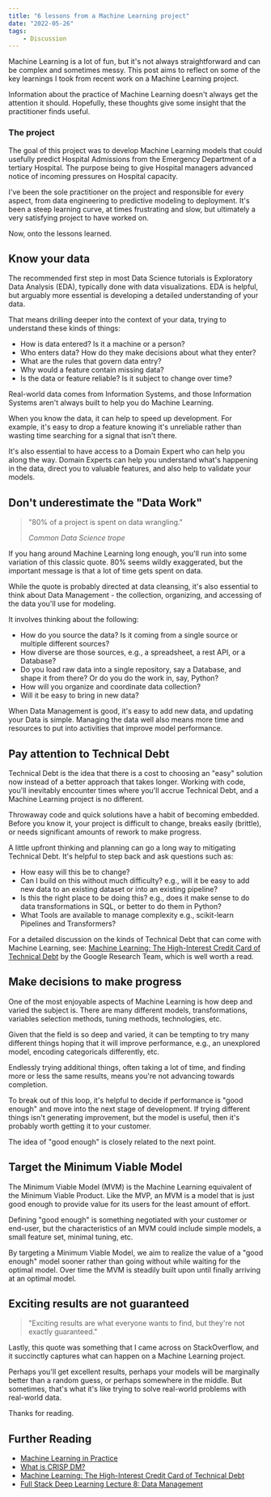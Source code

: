 ```yaml
---
title: "6 lessons from a Machine Learning project"
date: "2022-05-26"
tags:
    - Discussion
---
```


Machine Learning is a lot of fun, but it's not always straightforward and can be complex and sometimes messy. This post aims to reflect on some of the key learnings I took from recent work on a Machine Learning project.

Information about the practice of Machine Learning doesn't always get the attention it should. Hopefully, these thoughts give some insight that the practitioner finds useful.

### The project

The goal of this project was to develop Machine Learning models that could usefully predict Hospital Admissions from the Emergency Department of a tertiary Hospital. The purpose being to give Hospital managers advanced notice of incoming pressures on Hospital capacity.

I've been the sole practitioner on the project and responsible for every aspect, from data engineering to predictive modeling to deployment. It's been a steep learning curve, at times frustrating and slow, but ultimately a very satisfying project to have worked on.

Now, onto the lessons learned.

## Know your data

The recommended first step in most Data Science tutorials is Exploratory Data Analysis (EDA), typically done with data visualizations. EDA is helpful, but arguably more essential is developing a detailed understanding of your data.

That means drilling deeper into the context of your data, trying to understand these kinds of things:

* How is data entered? Is it a machine or a person?
* Who enters data? How do they make decisions about what they enter?
* What are the rules that govern data entry?
* Why would a feature contain missing data?
* Is the data or feature reliable? Is it subject to change over time?

Real-world data comes from Information Systems, and those Information Systems aren't always built to help you do Machine Learning.

When you know the data, it can help to speed up development. For example, it's easy to drop a feature knowing it's unreliable rather than wasting time searching for a signal that isn't there.

It's also essential to have access to a Domain Expert who can help you along the way. Domain Experts can help you understand what's happening in the data, direct you to valuable features, and also help to validate your models.

## Don't underestimate the "Data Work"

>"80% of a project is spent on data wrangling."
>
> <cite>Common Data Science trope</cite>

If you hang around Machine Learning long enough, you'll run into some variation of this classic quote. 80% seems wildly exaggerated, but the important message is that a lot of time gets spent on data.

While the quote is probably directed at data cleansing, it's also essential to think about Data Management - the collection, organizing, and accessing of the data you'll use for modeling.

It involves thinking about the following:

* How do you source the data? Is it coming from a single source or multiple different sources?
* How diverse are those sources, e.g., a spreadsheet, a rest API, or a Database?
* Do you load raw data into a single repository, say a Database, and shape it from there? Or do you do the work in, say, Python?
* How will you organize and coordinate data collection?
* Will it be easy to bring in new data?

When Data Management is good, it's easy to add new data, and updating your Data is simple. Managing the data well also means more time and resources to put into activities that improve model performance.

## Pay attention to Technical Debt

Technical Debt is the idea that there is a cost to choosing an "easy" solution now instead of a better approach that takes longer. Working with code, you'll inevitably encounter times where you'll accrue Technical Debt, and a Machine Learning project is no different.

Throwaway code and quick solutions have a habit of becoming embedded. Before you know it, your project is difficult to change, breaks easily (brittle), or needs significant amounts of rework to make progress.

A little upfront thinking and planning can go a long way to mitigating Technical Debt. It's helpful to step back and ask questions such as:

* How easy will this be to change?
* Can I build on this without much difficulty? e.g., will it be easy to add new data to an existing dataset or into an existing pipeline?
* Is this the right place to be doing this? e.g., does it make sense to do data transformations in SQL, or better to do them in Python?
* What Tools are available to manage complexity e.g., scikit-learn Pipelines and Transformers?

For a detailed discussion on the kinds of Technical Debt that can come with Machine Learning, see: [Machine Learning: The High-Interest Credit Card of Technical Debt](https://research.google/pubs/pub43146/) by the Google Research Team, which is well worth a read.

## Make decisions to make progress

One of the most enjoyable aspects of Machine Learning is how deep and varied the subject is. There are many different models, transformations, variables selection methods, tuning methods, technologies, etc.

Given that the field is so deep and varied, it can be tempting to try many different things hoping that it will improve performance, e.g., an unexplored model, encoding categoricals differently, etc.

Endlessly trying additional things, often taking a lot of time, and finding more or less the same results, means you're not advancing towards completion.

To break out of this loop, it's helpful to decide if performance is "good enough" and move into the next stage of development. If trying different things isn't generating improvement, but the model is useful, then it's probably worth getting it to your customer.

The idea of "good enough" is closely related to the next point.

## Target the Minimum Viable Model

The Minimum Viable Model (MVM) is the Machine Learning equivalent of the Minimum Viable Product. Like the MVP, an MVM is a model that is just good enough to provide value for its users for the least amount of effort.

Defining "good enough" is something negotiated with your customer or end-user, but the characteristics of an MVM could include simple models, a small feature set, minimal tuning, etc.

By targeting a Minimum Viable Model, we aim to realize the value of a "good enough" model sooner rather than going without while waiting for the optimal model. Over time the MVM is steadily built upon until finally arriving at an optimal model.

## Exciting results are not guaranteed

> "Exciting results are what everyone wants to find, but they're not exactly guaranteed."

Lastly, this quote was something that I came across on StackOverflow, and it succinctly captures what can happen on a Machine Learning project.

Perhaps you'll get excellent results, perhaps your models will be marginally better than a random guess, or perhaps somewhere in the middle. But sometimes, that's what it's like trying to solve real-world problems with real-world data.

Thanks for reading.

## Further Reading

* [Machine Learning in Practice](https://medium.com/machine-learning-in-practice)
* [What is CRISP DM?](https://www.datascience-pm.com/crisp-dm-2/)
* [Machine Learning: The High-Interest Credit Card of Technical Debt](https://research.google/pubs/pub43146/)
* [Full Stack Deep Learning Lecture 8: Data Management](https://fullstackdeeplearning.com/spring2021/lecture-8/)
